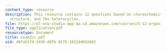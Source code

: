 ```yaml
---
content_type: resource
description: This resource contains 12 questions based on stereochemistry, drawing
  structure, and the heterocycles.
file: https://ol-ocw-studio-app-qa.s3.amazonaws.com/courses/5-12-organic-chemistry-i-spring-2005/d0fa51f43436d97b957516518d042683_exam3cc.pdf
file_type: application/pdf
resourcetype: Document
title: exam3cc.pdf
uid: d0fa51f4-3436-d97b-9575-16518d042683
---
```


